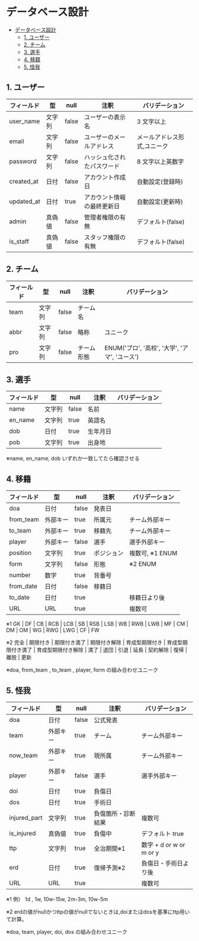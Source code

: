 # データベース設計

- [データベース設計](#データベース設計)
  - [1. ユーザー](#1-ユーザー)
  - [2. チーム](#2-チーム)
  - [3. 選手](#3-選手)
  - [4. 移籍](#4-移籍)
  - [5. 怪我](#5-怪我)

## 1. ユーザー

| フィールド | 型     | null  | 注釈                       | バリデーション              |
| ---------- | ------ | ----- | -------------------------- | --------------------------- |
| user_name  | 文字列 | false | ユーザーの表示名           | 3 文字以上                  |
| email      | 文字列 | false | ユーザーのメールアドレス   | メールアドレス形式,ユニーク |
| password   | 文字列 | false | ハッシュ化されたパスワード | 8 文字以上英数字            |
| created_at | 日付   | false | アカウント作成日           | 自動設定(登録時)            |
| updated_at | 日付   | true  | アカウント情報の最終更新日 | 自動設定(更新時)            |
| admin      | 真偽値 | false | 管理者権限の有無           | デフォルト(false)           |
| is_staff   | 真偽値 | false | スタッフ権限の有無         | デフォルト(false)           |

## 2. チーム

| フィールド | 型     | null  | 注釈       | バリデーション                                 |
| ---------- | ------ | ----- | ---------- | ---------------------------------------------- |
| team       | 文字列 | false | チーム名   |                                                |
| abbr       | 文字列 | false | 略称       | ユニーク                                       |
| pro        | 文字列 | false | チーム形態 | ENUM('プロ', '高校', '大学', 'アマ', 'ユース') |

## 3. 選手

| フィールド | 型     | null  | 注釈     | バリデーション |
| ---------- | ------ | ----- | -------- | -------------- |
| name       | 文字列 | false | 名前     |                |
| en_name    | 文字列 | true  | 英語名   |                |
| dob        | 日付   | true  | 生年月日 |                |
| pob        | 文字列 | true  | 出身地   |                |

※name, en_name, dob いずれか一致してたら確認させる

## 4. 移籍

| フィールド | 型       | null  | 注釈       | バリデーション  |
| ---------- | -------- | ----- | ---------- | --------------- |
| doa        | 日付     | false | 発表日     |                 |
| from_team  | 外部キー | true  | 所属元     | チーム外部キー  |
| to_team    | 外部キー | true  | 移籍先     | チーム外部キー  |
| player     | 外部キー | false | 選手       | 選手外部キー    |
| position   | 文字列   | true  | ポジション | 複数可, ※1 ENUM |
| form       | 文字列   | false | 形態       | ※2 ENUM         |
| number     | 数字     | true  | 背番号     |                 |
| from_date  | 日付     | false | 移籍日     |                 |
| to_date    | 日付     | true  |            | 移籍日より後    |
| URL        | URL      | true  |            | 複数可          |

※1 GK | DF | CB | RCB | LCB | SB | RSB | LSB | WB | RWB | LWB | MF | CM | DM | OM | WG | RWG | LWG | CF | FW

※2 完全 | 期限付き | 期限付き満了 | 期限付き解除 | 育成型期限付き | 育成型期限付き満了 | 育成型期限付き解除 | 満了 | 退団 | 引退 | 延長 | 契約解除 | 復帰 | 離脱 | 更新

※doa, from_team , to_team , player, form の組み合わせユニーク

## 5. 怪我

| フィールド   | 型       | null  | 注釈               | バリデーション          |
| ------------ | -------- | ----- | ------------------ | ----------------------- |
| doa          | 日付     | false | 公式発表           |                         |
| team         | 外部キー | true  | チーム             | チーム外部キー          |
| now_team     | 外部キー | true  | 現所属             | チーム外部キー          |
| player       | 外部キー | false | 選手               | 選手外部キー            |
| doi          | 日付     | true  | 負傷日             |                         |
| dos          | 日付     | true  | 手術日             |                         |
| injured_part | 文字列   | true  | 負傷箇所・診断結果 | 複数可                  |
| is_injured   | 真偽値   | true  | 負傷中             | デフォルト true         |
| ttp          | 文字列   | true  | 全治期間※1           | 数字 + d or w or m or y |
| erd          | 日付     | true  | 復帰予測※2           | 負傷日・手術日より後    |
| URL          | URL      | true  |                    | 複数可                  |

※1 例） 1d , 1w, 10w-15w, 2m-3m, 10w-5m

※2 erdの値がnullかつttpの値がnullでないときは,doiまたはdosを基準にttp用いて計算。

※doa, team, player, doi, dos の組み合わせユニーク

```

```
